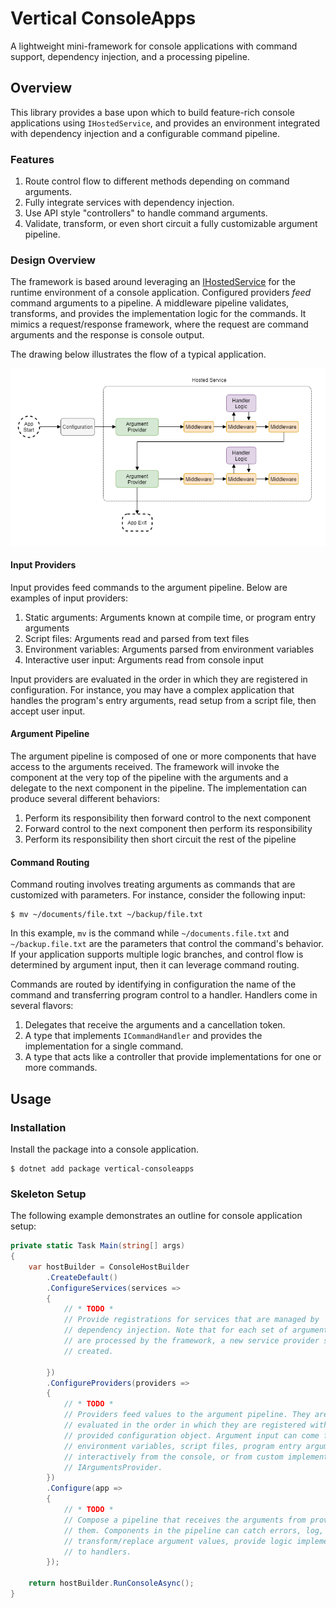 # Vertical ConsoleApps

A lightweight mini-framework for console applications with command support, dependency injection, and a processing pipeline.

## Overview

This library provides a base upon which to build feature-rich console applications using `IHostedService`, and provides an environment integrated with dependency injection and a configurable command pipeline.

### Features

1. Route control flow to different methods depending on command arguments.
2. Fully integrate services with dependency injection.
3. Use API style "controllers" to handle command arguments.
4. Validate, transform, or even short circuit a fully customizable argument pipeline.

### Design Overview

The framework is based around leveraging an [IHostedService](https://docs.microsoft.com/en-us/aspnet/core/fundamentals/host/hosted-services?view=aspnetcore-6.0&tabs=visual-studio#ihostedservice-interface) for the runtime environment of a console application. Configured providers _feed_ command arguments to a pipeline. A middleware pipeline validates, transforms, and provides the implementation logic for the commands. It mimics a request/response framework, where the request are command arguments and the response is console output.

The drawing below illustrates the flow of a typical application.

![design](assets/flow.png)

#### Input Providers

Input provides feed commands to the argument pipeline. Below are examples of input providers:

1. Static arguments: Arguments known at compile time, or program entry arguments
2. Script files: Arguments read and parsed from text files
3. Environment variables: Arguments parsed from environment variables
4. Interactive user input: Arguments read from console input

Input providers are evaluated in the order in which they are registered in configuration. For instance, you may have a complex application that handles the program's entry arguments, read setup from a script file, then accept user input.

#### Argument Pipeline

The argument pipeline is composed of one or more components that have access to the arguments received. The framework will invoke the component at the very top of the pipeline with the arguments and a delegate to the next component in the pipeline. The implementation can produce several different behaviors:

1. Perform its responsibility then forward control to the next component
2. Forward control to the next component then perform its responsibility
3. Perform its responsibility then short circuit the rest of the pipeline

#### Command Routing

Command routing involves treating arguments as commands that are customized with parameters. For instance, consider the following input:

```
$ mv ~/documents/file.txt ~/backup/file.txt
```

In this example, `mv` is the command while `~/documents.file.txt` and `~/backup.file.txt` are the parameters that control the command's behavior. If your application supports multiple logic branches, and control flow is determined by argument input, then it can leverage command routing.

Commands are routed by identifying in configuration the name of the command and transferring program control to a handler. Handlers come in several flavors:

1. Delegates that receive the arguments and a cancellation token.
2. A type that implements `ICommandHandler` and provides the implementation for a single command.
3. A type that acts like a controller that provide implementations for one or more commands.

## Usage

### Installation

Install the package into a console application.

```
$ dotnet add package vertical-consoleapps
```

### Skeleton Setup

The following example demonstrates an outline for console application setup:

```csharp
private static Task Main(string[] args)
{
    var hostBuilder = ConsoleHostBuilder
        .CreateDefault()
        .ConfigureServices(services => 
        {
            // * TODO * 
            // Provide registrations for services that are managed by
            // dependency injection. Note that for each set of arguments that
            // are processed by the framework, a new service provider scope is
            // created.
            
        })
        .ConfigureProviders(providers => 
        {
            // * TODO *
            // Providers feed values to the argument pipeline. They are
            // evaluated in the order in which they are registered with the
            // provided configuration object. Argument input can come from
            // environment variables, script files, program entry arguments (args),
            // interactively from the console, or from custom implementations of
            // IArgumentsProvider.
        })
        .Configure(app =>
        {
            // * TODO *
            // Compose a pipeline that receives the arguments from providers and processes
            // them. Components in the pipeline can catch errors, log, validate argument values,
            // transform/replace argument values, provide logic implementations, or route values
            // to handlers.
        });
        
    return hostBuilder.RunConsoleAsync();
}
```
